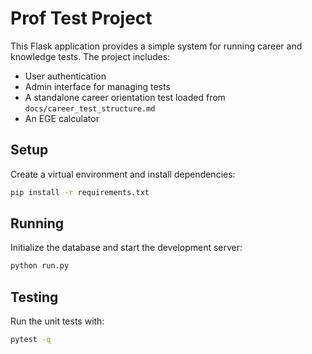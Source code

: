 # Prof Test Project

This Flask application provides a simple system for running career and knowledge tests. The project includes:

- User authentication
- Admin interface for managing tests
- A standalone career orientation test loaded from `docs/career_test_structure.md`
- An EGE calculator

## Setup

Create a virtual environment and install dependencies:

```bash
pip install -r requirements.txt
```

## Running

Initialize the database and start the development server:

```bash
python run.py
```

## Testing

Run the unit tests with:

```bash
pytest -q
```

